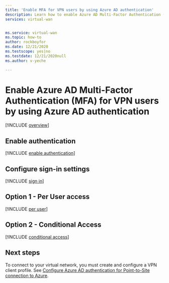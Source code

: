 ```yaml
---
title: 'Enable MFA for VPN users by using Azure AD authentication'
description: Learn how to enable Azure AD Multi-Factor Authentication (MFA) for VPN users by using Azure AD authentication.
services: virtual-wan


ms.service: virtual-wan
ms.topic: how-to
author: rockboyfor
ms.date: 12/21/2020
ms.testscope: yes|no
ms.testdate: 12/21/2020null
ms.author: v-yeche

---
```

# Enable Azure AD Multi-Factor Authentication (MFA) for VPN users by using Azure AD authentication

[!INCLUDE [overview](../../includes/vpn-gateway-vwan-openvpn-enable-mfa-overview.md)]

<a name="enableauth"></a>
## Enable authentication

[!INCLUDE [enable authentication](../../includes/vpn-gateway-vwan-openvpn-enable-auth.md)]

<a name="enablesign"></a>
## Configure sign-in settings

[!INCLUDE [sign in](../../includes/vpn-gateway-vwan-openvpn-sign-in.md)]

<a name="peruser"></a>
## Option 1 - Per User access

[!INCLUDE [per user](../../includes/vpn-gateway-vwan-openvpn-per-user.md)]

<a name="conditional"></a>
## Option 2 - Conditional Access

[!INCLUDE [conditional access](../../includes/vpn-gateway-vwan-openvpn-conditional.md)]

## Next steps

To connect to your virtual network, you must create and configure a VPN client profile. See [Configure Azure AD authentication for Point-to-Site connection to Azure](virtual-wan-point-to-site-azure-ad.md).



<!-- Update_Description: new article about openvpn azure ad mfa -->
<!--NEW.date: 12/21/2020-->